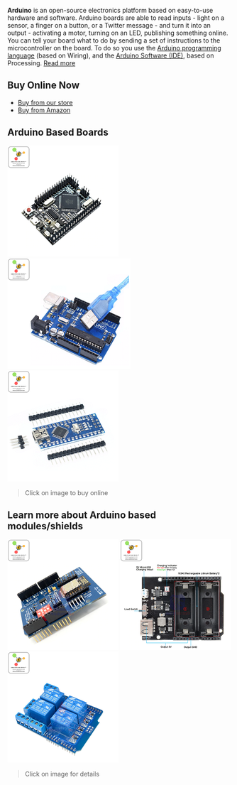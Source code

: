 **Arduino** is an open-source electronics platform based on easy-to-use hardware and software. Arduino boards are able to read inputs - light on a sensor, a finger on a button, or a Twitter message - and turn it into an output - activating a motor, turning on an LED, publishing something online. You can tell your board what to do by sending a set of instructions to the microcontroller on the board. To do so you use the [Arduino programming language](https://www.arduino.cc/reference/en/) (based on Wiring), and the [Arduino Software (IDE)](https://www.arduino.cc/en/Main/Software), based on Processing. 
[Read more](https://github.com/Erratums/Arduino/wiki)

## Buy Online Now
* [Buy from our store](https://erratums.com/ocart2/)
* [Buy from Amazon](https://www.amazon.in/s?me=A3HAGIAPX2OISQ)

## Arduino Based Boards   
[![Mega Pro MIni](https://github.com/Erratums/Arduino/blob/master/images/arduino_mega_pro_mini.png)](https://erratums.com/ocart2/index.php?route=product/product&product_id=71)     [![Arduino Uno](https://github.com/Erratums/Arduino/blob/master/images/arduino_uno.png)](https://erratums.com/ocart2/index.php?route=product/product&product_id=77)     [![Arduino Nano](https://github.com/Erratums/Arduino/blob/master/images/arduino_nano.png)](https://erratums.com/ocart2/index.php?route=product/product&product_id=72)      
> Click on image to buy online

## Learn more about Arduino based modules/shields    
[![](https://github.com/Erratums/Arduino/blob/master/images/arduino_wifi_shield.png)](https://github.com/Erratums/Arduino/wiki/Arduino-WiFi-Shield)     [![](https://github.com/Erratums/Arduino/blob/master/images/arduino_battery_shield.png)](https://erratums.com/ocart2/index.php?route=product/product&product_id=84)     [![](https://github.com/Erratums/Arduino/blob/master/images/arduino_relay_shield.png)](https://github.com/Erratums/ESP8266/wiki/Single-Channel-Relay-Module)    
> Click on image for details    
